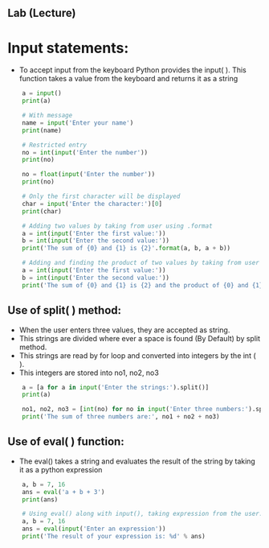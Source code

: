 ## Lab (Lecture)

# Input statements:
- To accept input from the keyboard Python provides the input( ). This function takes a value from the keyboard and returns it as a string

```python
    a = input()
    print(a)

    # With message
    name = input('Enter your name')
    print(name)

    # Restricted entry
    no = int(input('Enter the number'))
    print(no)

    no = float(input('Enter the number'))
    print(no)

    # Only the first character will be displayed
    char = input('Enter the character:')[0]
    print(char)

    # Adding two values by taking from user using .format
    a = int(input('Enter the first value:'))
    b = int(input('Enter the second value:'))
    print('The sum of {0} and {1} is {2}'.format(a, b, a + b))

    # Adding and finding the product of two values by taking from user using .format
    a = int(input('Enter the first value:'))
    b = int(input('Enter the second value:'))
    print('The sum of {0} and {1} is {2} and the product of {0} and {1} is {3}'.format(a, b, a + b, a * b))
```

## Use of split( ) method:
- When the user enters three values, they are accepted as string.
- This strings are divided where ever a space is found (By Default) by split method.
- This strings are read by for loop and converted into integers by the int ( ).
- This integers are stored into no1, no2, no3

```python
    a = [a for a in input('Enter the strings:').split()]
    print(a)

    no1, no2, no3 = [int(no) for no in input('Enter three numbers:').split()]
    print('The sum of three numbers are:', no1 + no2 + no3)
```

## Use of eval( ) function:
- The eval() takes a string and evaluates the result of the string by taking it as a python expression

```python
    a, b = 7, 16
    ans = eval('a + b + 3')
    print(ans)

    # Using eval() along with input(), taking expression from the user.
    a, b = 7, 16
    ans = eval(input('Enter an expression'))
    print('The result of your expression is: %d' % ans)
```